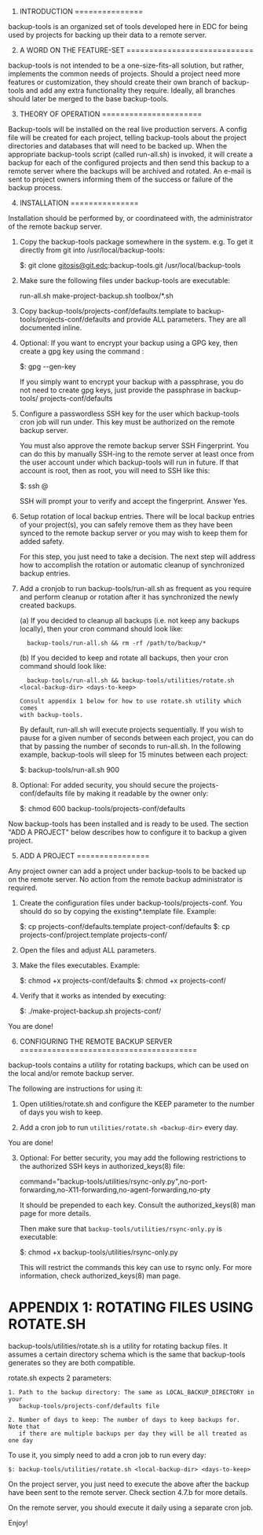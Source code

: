 1. INTRODUCTION
===============

  backup-tools is an organized set of tools developed here in EDC for being used
  by projects for backing up their data to a remote server.


2. A WORD ON THE FEATURE-SET
============================

  backup-tools is not intended to be a one-size-fits-all solution, but rather,
  implements the common needs of projects. Should a project need more features
  or customization, they should create their own branch of backup-tools and add
  any extra functionality they require. Ideally, all branches should later be
  merged to the base backup-tools.


3. THEORY OF OPERATION
======================

  Backup-tools will be installed on the real live production servers. A config
  file will be created for each project, telling backup-tools about the project
  directories and databases that will need to be backed up. When the appropriate
  backup-tools script (called run-all.sh) is invoked, it will create a backup
  for each of the configured projects and then send this backup to a remote
  server where the backups will be archived and rotated. An e-mail is sent to
  project owners informing them of the success or failure of the backup process.


4. INSTALLATION
===============

  Installation should be performed by, or coordinateed with, the administrator
  of the remote backup server.

  1. Copy the backup-tools package somewhere in the system. e.g. To get it
     directly from git into /usr/local/backup-tools:

       $: git clone gitosis@git.edc:backup-tools.git /usr/local/backup-tools

  2. Make sure the following files under backup-tools are executable:

     run-all.sh
     make-project-backup.sh
     toolbox/*.sh

  3. Copy backup-tools/projects-conf/defaults.template to backup-tools/projects-conf/defaults and provide ALL parameters. They
     are all documented inline.

  4. Optional: If you want to encrypt your backup using a GPG key, then create
     a gpg key using the command :

       $: gpg --gen-key

     If you simply want to encrypt your backup with a passphrase, you do not
     need to create gpg keys, just provide the passphrase in backup-tools/
     projects-conf/defaults

  5. Configure a passwordless SSH key for the user which backup-tools cron job
     will run under. This key must be authorized on the remote backup server.

     You must also approve the remote backup server SSH Fingerprint. You can do
     this by manually SSH-ing to the remote server at least once from the user
     account under which backup-tools will run in future. If that account is
     root, then as root, you will need to SSH like this:

       $: ssh <remote-backup-user>@<remote-backup-host>

     SSH will prompt your to verify and accept the fingerprint. Answer Yes.

  6. Setup rotation of local backup entries. There will be local backup entries
     of your project(s), you can safely remove them as they have been synced to
     the remote backup server or you may wish to keep them for added safety.

     For this step, you just need to take a decision. The next step will address
     how to accomplish the rotation or automatic cleanup of synchronized backup
     entries.

  7. Add a cronjob to run backup-tools/run-all.sh as frequent as you require and
     perform cleanup or rotation after it has synchronized the newly created
     backups.

     (a) If you decided to cleanup all backups (i.e. not keep any backups
         locally), then your cron command should look like:

           backup-tools/run-all.sh && rm -rf /path/to/backup/*

     (b) If you decided to keep and rotate all backups, then your cron command
         should look like:

           backup-tools/run-all.sh && backup-tools/utilities/rotate.sh <local-backup-dir> <days-to-keep>

         Consult appendix 1 below for how to use rotate.sh utility which comes
         with backup-tools.

     By default, run-all.sh will execute projects sequentially. If you wish to
     pause for a given number of seconds between each project, you can do that
     by passing the number of seconds to run-all.sh. In the following example,
     backup-tools will sleep for 15 minutes between each project:

       $: backup-tools/run-all.sh 900

  8. Optional: For added security, you should secure the projects-conf/defaults
     file by making it readable by the owner only:

       $: chmod 600 backup-tools/projects-conf/defaults

  Now backup-tools has been installed and is ready to be used. The section "ADD
  A PROJECT" below describes how to configure it to backup a given project.


5. ADD A PROJECT
================

  Any project owner can add a project under backup-tools to be backed up on the
  remote server. No action from the remote backup administrator is required.

  1. Create the configuration files under backup-tools/projects-conf. You should
     do so by copying the existing*.template file. Example:

       $: cp projects-conf/defaults.template project-conf/defaults
       $: cp projects-conf/project.template projects-conf/<your-project-name>
      
  2. Open the files and adjust ALL parameters.

  3. Make the files executables. Example:

       $: chmod +x projects-conf/defaults
       $: chmod +x projects-conf/<your-project-name>

  4. Verify that it works as intended by executing:

       $: ./make-project-backup.sh projects-conf/<your-project-name>

  You are done!


6. CONFIGURING THE REMOTE BACKUP SERVER
=======================================

  backup-tools contains a utility for rotating backups, which can be used on the
  local and/or remote backup server.

  The following are instructions for using it:

  1. Open utilities/rotate.sh and configure the KEEP parameter to the number
     of days you wish to keep.

  2. Add a cron job to run `utilities/rotate.sh <backup-dir>` every day.

  You are done!

  3. Optional: For better security, you may add the following restrictions to
     the authorized SSH keys in authorized_keys(8) file:

       command="backup-tools/utilities/rsync-only.py",no-port-forwarding,no-X11-forwarding,no-agent-forwarding,no-pty

     It should be prepended to each key. Consult the authorized_keys(8) man page
     for more details.

     Then make sure that `backup-tools/utilities/rsync-only.py` is executable:

       $: chmod +x backup-tools/utilities/rsync-only.py

     This will restrict the commands this key can use to rsync only. For more
     information, check authorized_keys(8) man page.


APPENDIX 1: ROTATING FILES USING ROTATE.SH
==========================================

  backup-tools/utilities/rotate.sh is a utility for rotating backup files. It
  assumes a certain directory schema which is the same that backup-tools
  generates so they are both compatible.

  rotate.sh expects 2 parameters:

    1. Path to the backup directory: The same as LOCAL_BACKUP_DIRECTORY in your
       backup-tools/projects-conf/defaults file

    2. Number of days to keep: The number of days to keep backups for. Note that
       if there are multiple backups per day they will be all treated as one day

  To use it, you simply need to add a cron job to run every day:

    $: backup-tools/utilities/rotate.sh <local-backup-dir> <days-to-keep>

  On the project server, you just need to execute the above after the backup
  have been sent to the remote server. Check section 4.7.b for more details.

  On the remote server, you should execute it daily using a separate cron job.


Enjoy!
